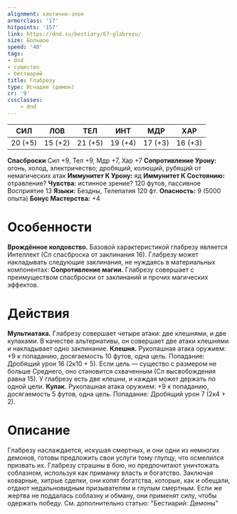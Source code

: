 ```yaml
---
alignment: хаотично-злое
armorclass: '17'
hitpoints: '157'
link: https://dnd.su/bestiary/67-glabrezu/
size: Большое
speed: '40'
tags:
- dnd
- существо
- бестиарий
title: Глабрезу
type: Исчадие (демон)
cr: '9'
cssclasses:
    - dnd
---
```



| СИЛ | ЛОВ | ТЕЛ | ИНТ | МДР | ХАР |
|---|---|---|---|---|---|
| 20 (+5) | 15 (+2) | 21 (+5) | 19 (+4) | 17 (+3) | 16 (+3) |
**Спасброски** Сил +9, Тел +9, Мдр +7, Хар +7
**Сопротивление Урону:** огонь, холод, электричество; дробящий, колющий, рубящий от немагических атак
**Иммунитет К Урону:** яд
**Иммунитет К Состоянию:** отравление?
**Чувства:** истинное зрение? 120 футов, пассивное Восприятие 13
**Языки:** Бездны, Телепатия 120 фт.
**Опасность:** 9 (5000 опыта)
**Бонус Мастерства:** +4


# Особенности
**Врождённое колдовство.** Базовой характеристикой глабрезу является Интеллект (Сл спасброска от заклинания 16). Глабрезу может накладывать следующие заклинания, не нуждаясь в материальных компонентах:
**Сопротивление магии.** Глабрезу совершает с преимуществом спасброски от заклинаний и прочих магических эффектов.


# Действия
**Мультиатака.** Глабрезу совершает четыре атаки: две клешнями, и две кулаками. В качестве альтернативы, он совершает две атаки клешнями и накладывает одно заклинание.
**Клешня.** Рукопашная атака оружием: +9 к попаданию, досягаемость 10 футов, одна цель. Попадание: Дробящий урон 16 (2к10 + 5). Если цель — существо с размером не больше Среднего, оно становится схваченным (Сл высвобождения равна 15). У глабрезу есть две клешни, и каждая может держать по одной цели.
**Кулак.** Рукопашная атака оружием: +9 к попаданию, досягаемость 5 футов, одна цель. Попадание: Дробящий урон 7 (2к4 + 2).


# Описание
Глабрезу наслаждается, искушая смертных, и они одни из немногих демонов, готовы предложить свои услуги тому глупцу, что осмелился призвать их. Глабрезу страшны в бою, но предпочитают уничтожать соблазном, используя как приманку власть и богатство. Заключая коварные, хитрые сделки, они копят богатства, которые, как и обещали, отдают недальновидным призывателям и глупым смертным. Если же жертва не поддалась соблазну и обману, они применят силу, чтобы одержать победу. См. дополнительно статью: "Бестиарий: Демоны"